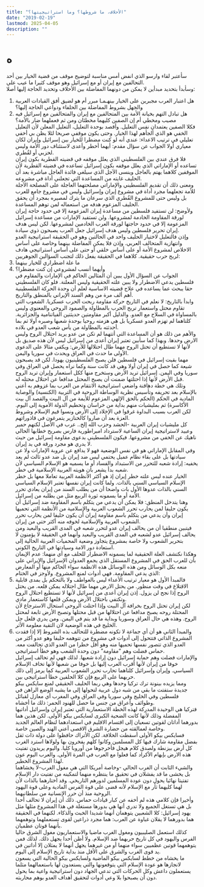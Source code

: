 ```yaml
---
title: "الأحلاف، ما شروطها؟ وما استراتيجيتها؟"
date: "2019-02-19"
lastmod: 2025-04-05
description: ""
---
```

# **ه**

سأعتبر لقاء وارسو الذي انفض أمس مناسبة لتوضيح موقف من قضية الخيار بين أحد التحالفين مع إيران أو مع إسرائيل وهو موقف كثيرا ما عيب علي.   
وسأبدأ بتحديد مبدأين لا يمكن من دونهما المفاضلة بين الأحلاف وتحديد الحاجة إليها أصلا:  
1. هل اعتبار العرب مجبرين على الخيار بينهـمـا مبرر أم هو لضيق أفق القيادات العربية والجهل بشروط المفاضلة بين الحلفاء ودواعي الحاجة إليها؟   
2. هل تبادل التهم بخيانة الأمة بين المتحالفين مع إيران والمتحالفين مع إسرائيل فيه مصيب ومخطي أم إن الصفين كليهما مخطئان ومن ثم فعملهما ضار بالأمة؟  
فكلا الصفين يعتمدان نفس التعليل. وأقصد بوحدة التعليل، التعليل المعلن لأن التعليل الخفي هو الذي ألجأهم لهذا الخيار. وحتى يكون موقفي صريحا لئلا يظن بي أخفي تعليلي في ترتيب الاعداء: عندي أنه لو كنت مضطرا للخيار بين إسرائيل وإيران لكان معياري أولا الجواب عن سؤال مقدم: أيهما أخطر وأعدى لاستئناف دور الأمة وليس لحزبي أو لقُطري.  
فلا فرق عندي بين الفلسطيني الذي يعلل موقفه في قضيته القطرية بكون إيران تساعده أو الإماراتي الذي يعلل موقفه بكون إسرائيل تساعده في قضيته القطرية لأن الموقفين كلاهما يهتم بالعاجل وينسى الآجل الذي سيلغي فائدة العاجل مباشرة بعد أن الحليف غايته من المساعدة التي تجعلني أداة في مشروعه.  
ومعنى ذلك أن تقديم الفلسطيني والإماراتي مصلحتهما العاجلة على المصلحة الآجلة للأمة تجعلهما مجرد أداة في مشروع إيران وإسرائيل وليس في مشروع جامع للعرب بل وليس حتى للمشروع القُطري الذي سرعان ما يترك لمصيره بمجرد أن يحقق الحليف المزعوم هدفه من استعماله لمن توهم المساعدة.  
ولأوضح: لن تستفيد فلسطين من مساعدة إيران المزعومة إلا في حدود حاجة إيران لورقة المقاومة الخادمة لمشروعها. ولن تستفيد الإمارات من مساعدة إسرائيل المزعومة إلا في حدود حاجتها لورقة العرب الخادمين لمشروعها. لكن ليس هدف إيران تحرير فلسطين وليس هدف إسرائيل جعل العرب يصبحون ذوي سيادة.  
وإذن فالتعليل لاختيار الحليف واحد في الحالتين وهو في الحقيقة استراتيجية العدو وانتهازية المتحالف العربي. وإذن فلا يمكن المفاضلة بينهما وخاصة على أساس الاخلاص لمشروع الأمة أو على أساس خلقي أو حتى على أساس استراتيجي هادف لربح حرب حقيقية. كلاهما في الحقيقة يفعل ذلك لتجنب السؤالين الجوهريين:  
1. ما علة اضطراري للخيار بينهما   
2. وأيهما أنسب لمشروعي إن كنت مضطرا؟  
الجواب عن السؤال الأول يبين أن المثالين الحاكم في الإمارات والمقاوم في فلسطين يدعي الاضطرار ولا يبين علته الحقيقية وليس المعلنة. فلو كان الفلسطيني حقا يبحث عما يساعده في علاج قضيته الاساسية لعلم أن وحدة الحركة الفلسطينية أهم ألف مرة من وهم السند الإيراني بالمنطق والتاريخ.  
وابدأ بالتاريخ: لا نعلم في التاريخ حركة مقاومة ربحت الحرب عسكريا. الشعوب التي تقاوم محتل واستعمار تربح الحرب بالمطاولة والصمود الروحي والمعنوي وليس بالمساواة في السلاح مع العدو. والدليل أكبر مقاومتين حديثتين الفياتنامية والجزائرية. كلتاهما لم تهزم العدو عسكريا بل هي هزمته روحيا بوحدة شعبها وصبره أولا ثم بما أحدثته بالمطاولة من يأس شعب العدو في بلاده.   
والأهم من ذلك هو أن المساعدة التي أتتهما لم تكن من عدو يريد احتلال الروح وليس الارض وحدها. وبهذا كما سأبين تعتبر إيران أعدى من إسرائيل ليس لأن هذه صديق بل لأنها لا تستطيع أن تحتل الروح مهما طال احتلالها للأرض: ويكفي مثالا على الدعوى الأولى ما حدث في العراق ويحدث في سوريا واليمن.  
مهما بقيت إسرائيل في فلسطين فلن يصبح الفلسطينيون يهودا. لكن قد يصبحون شيعة كما حصل في إيران أولا وهي قد كانت سنة وكما نراه يحصل في العراق وفي سوريا وفي اليمن. إسرائيل تريد الأرض وستخرج منها ككل استعمار وإيران تريد الروح قبل الأرض لأنها إذا احتلتها ضمنت أن يصبح المحتل مدافعا عن احتلال محتله له.  
وتلك هي خطة دهاقنة واضعي استراتيجية الانتقام من العرب بما غزوهم به أعني بالإسلام بعد تحريفه وتأسيس نظرية الوساطة الروحية في التربية (الكنسية) والوصاية المادية في الحكم (الحكم بالحق الإلهي المزعوم للأيمة من آل البيت والقصد آل بيت الأكاسرة) ثم بمليشيات منهم بداية من خراسان وتحطيم الدولة الأموية إلى اليوم. لكن العرب بسبب البداوة غرقوا في الإخلاد إلى الأرض ونسوا قيم الإسلام وشروط العزة بعد أن صاروا كالخنازير يتمرغون في قاذوراتهم.  
كل مليشيات إيران العربية -الحشد وحزب الله إلخ.. عرب في الأصل لكنهم حمير وعبيد لاستراتيجية إيران الساعية لاسترداد امبراطورية فارس بصريح خطابها الحالي ناهيك عن الخفي من مشروعها. فيكون الفلسطيني بدعوى مقاومة إسرائيل من حيث لا يدري هو مجرد ورقة في يد إيران.  
وفي المقابل الإماراتي هو في نفس الوضعية فهو لا يدافع عن عروبة الإمارات ولا عن سيادتها بل على بقاء نظام عميل يحتمي ليس ضد إيران بل ضد عدو ثالث لم يعد يخفيه: إرادة شعبه للتحرر من الاستبداد والفساد أو ما يسميه هو الإسلام السياسي لأن شعبه بدأ يشعر بأن هويته العربية الإسلامية في خطر.  
الخيار عنده ليس علته خطر إيران إذ هو أكثر الأنظمة العربية تعاملا معها بل خطر الإسلام السياسي السني بالذات. ولما كانت إيران نفسها تعتبر الإسلام السياسي السني بالذات عدوها الأول بات واضحا أن من يطلب السند من إيران يعادي تحرر الأمة أو ما يسمونه ثورة الربيع مثل من يطلبه من إسرائيل.  
وهنا يتدخل المنطق: فلا يمكن أن يدعي من يتكلم باسم المقاومة ضد إسرائيل أن يكون حليفا لمن يحارب تحرر الشعوب العربية والإسلامية من الأنظمة التي تحميها إيران وأن يدعي من يتكلم باسم مقاومة إيران أن يكون حليفا لمن يحارب تحرر الشعوب العربية والإسلامية لخوفه منه أكثر حتى من إيران.  
فيتبين منطقيا أن من يحالف إيران عدو لتحرر شعبه في المدى القريب والبعيد ومن يحالف إسرائيل عدو لشعبه في المدى القريب والبعيد وأنهما في الحقيقة لا يؤمنون لا بتحرير الشعوب ولا خاصة بمشروع يتجاوز وضعية المحميات العربية الحالية إلى استعادة دور الامة وسيادتها في التاريخ الكوني.  
وهكذا نكتشف العلة الحقيقية لما يسمونه الاضطرار للحلف مع أي منهما: عدم الإيمان بأن للعرب الحق في المشروع المستقل الذي يجمع العدوان الإسرائيل والإيراني على منعه بكل الوسائل ومن هذه الوسائل هذه الانظمة سواء الحاكم منها أو المعارض الذي يدعي المقاومة. فهي أدوات لمنع المشروع. ولأوجز في الختام:  
1. فالمبدأ الأول هو معيار ترتيب الأعداء ليس بالعواطف ولا بالتحكم بل بمدى قابلية الاقتلاع في وقت منظور. من يحتل الارض مهما طال احتلاله يمكن قلعه. من يحتل الروح إذا نجح لن يزول. إذن إيران أعدى من إسرائيل لأنها لا تستطيع احتلال الروح وتكتفي باحتلال الأرض ويمكن قلعها كاستعمار مادي.  
لكن إيران تحتل الروح بخرافة آل البيت وإذا احتلت الروحي استحال الاسترجاع لأن المحتلة روحه يصبح مدافعا عن احتلالها من قبل محتلها وتصبح الأرض تابعة لمحتل الروح. وهذه هي حال العراق وسوريا وبداية ما قد يتم في اليمن. ومن يدري فلعل جل الخليج في هذه الوضعية لان التقية معلومة الأثر.  
2. والمبدأ الثاني هو أن أي جماعة لا تكونه مضطرة للتحالف بذه الشروط إلا إذا فقدت المشروع الذاتي فتتحول إلى أدوات في مشروع من تتوهمه حليفا وهو عدو أكثر من العدو الذي تتصور نفسها تحميها منه وهو أقل خطرا من العدو الذي تحالفت معه. حماس فضلت وهم “مقاومة” دون وحدة الشعب وهو خطأ استراتيجي.  
والإمارات فضلت وهم حماية إسرائيل دون إرادة شعبها. لذلك فهي لم تحالف إسرائيل خوفا من إيران لأنها أقرب العرب إليها بل خوفا من شعبها لأنها تخاف الإسلام السياسي. وإيران وإسرائيل كلتاهما تحارب تحرر الشعوب العربية كما يرمز إلى ذلك حربهما على الربيع فإن كلا الحلفين خطأ استراتيجي بين.  
ومما يزيده بينونة ترك تركيا وحدها وهي ربما الحليف الحقيقي لمنع سايكس بيكو جديدة ستفتت ما بقي من شبه دول عربية لتحولها إلى ما يشبه الوضع الراهن في فلسطين وفي الخليج وفي سوريا وفي العراق وفي المغرب أي معازل لقبائل وطوائف وأعراق من جنس ما حصل للهنود الحمر: ذلك ما أخشاه.  
فتركيا هي الوحيدة المدركة لهذه الخطة الاستعمارية التي تعتبر إيران وإسرائيل أداتيها المفضلة وذلك لأنها كانت الضحية الكبرى لسايكس بيكو الأولى. لكن هذين هما بدورهما أداتان لقوتين تسعيان إلى اقتسام الاقليم في استعدادهما لنظام العالم الجديد وخاصة لعمالقته من حضارة الشرق الاقصى أعني الهند والصين خاصة.  
فسايكس بيكو الأولى أسقطت الخلافة. لكن الأتراك حافظوا على دولة ذات ثقل بفضل مقاومة شارك فيها كل المسلمين وكانوا كلهم يفخرون بها ولولاها استرد الغرب كل أرض بيزنطة ولصدق كلام هيجل فأخرجوها من أوروبا كليا. واليوم يريدون تفتيت هذه الارض بإيهام الأكراد كما فعلوا مع العرب في المرة الأولى. والعرب اليوم عون لهذا المشروع الخطير.  
والشيء الثابت أن الغرب الحالي -وخاصة أمريكا التي هي مغول الغرب-لا يخشاهما بل يخشى ما قد يفشلان في تحقيق ما ينتظره منهما لتمكينه من تفتيت دار الإسلام تفتيتا نهائيا يحول دون عودة المسلمين لدورهم التاريخي. وقد اختارهما بالذات لأن لهما كليهما ثأر مع الإسلام لأنه قضى على قوة الفرس المادية وعلى قوة اليهود الروحية منذ أن حرر الإنسانية من سلطانيهما.  
وأخيرا فإن كلامي هذه لم أخفه عن كبار قيادات حماس. ذلك أن إيران لا تحالف أحدا بل هي تستغل الجميع ولا تدري أنها هي بدورها مستغلة في هذا المشروع مثلها مثل يهود إسرائيل: كلا الشعبين يتوهمان أنهما شديدا الخبث والذكاء. لكنهما في الحقيقة هما بدورهما لا يقلان غباوة عن العرب: هما مجرد ذراعين لقوى تستعملهما وتوهمهما بأنهما قوتان عظميان.  
كذلك استعمل الصليبيون ومغول الغرب ماضيا والاستعماريون مغول الشرق حاليا الفرس واليهود في كل تاريخ حربهما ضد الإسلام. ولا أظن أحدا يجهل ذلك. لذلك فمن يتوهمهما قوتين عظميين سواء منهما أو من غيرهما يجهل أنهما لا يمثلان إلا أداتين في يد قوى الغرب والشرق على الأقل منذ بداية تاريخ الإسلام إلى اليوم.  
ما يخشاه من خطط لسايكس بيكو الماضية ولسايكس بيكو الحالية التي يسعون لانجازها هو عودة الإسلام التي يتوقعونها والتي يستعدون لها باستعمالهما مثلما يستعملون داعش وكل الحركات التي تدعي الجهاد دون استراتيجية واعية بما يحول دون أن يصبحوا بلا وعي أدوات لتحقيق أهداف العدو بوهم محاربته.

###
